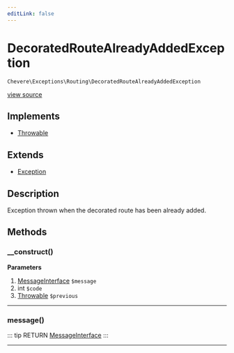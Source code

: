 ```yaml
---
editLink: false
---
```


# DecoratedRouteAlreadyAddedException

`Chevere\Exceptions\Routing\DecoratedRouteAlreadyAddedException`

[view source](https://github.com/chevere/chevere/blob/master/exceptions/Routing/DecoratedRouteAlreadyAddedException.php)

## Implements

- [Throwable](https://www.php.net/manual/class.throwable)

## Extends

- [Exception](../Core/Exception.md)

## Description

Exception thrown when the decorated route has been already added.

## Methods

### __construct()

**Parameters**

1. [MessageInterface](../../Interfaces/Message/MessageInterface.md) `$message`
2. int `$code`
3. [Throwable](https://www.php.net/manual/class.throwable) `$previous`

---

### message()

::: tip RETURN
[MessageInterface](../../Interfaces/Message/MessageInterface.md)
:::

---

